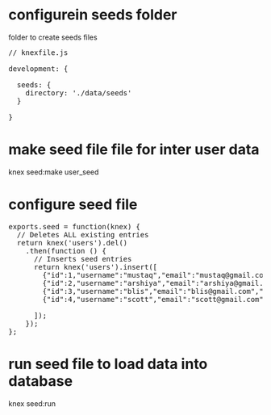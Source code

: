 # configurein seeds folder
folder to create seeds files

<pre>
// knexfile.js

development: {

  seeds: {
    directory: './data/seeds'
  }

}
</pre>

# make seed file file for inter user data
knex seed:make user_seed

# configure seed file
<pre>
exports.seed = function(knex) {
  // Deletes ALL existing entries
  return knex('users').del()
    .then(function () {
      // Inserts seed entries
      return knex('users').insert([
        {"id":1,"username":"mustaq","email":"mustaq@gmail.com","name":"mushy","age":32,"location":"Anantapur","role":"user"},
        {"id":2,"username":"arshiya","email":"arshiya@gmail.com","name":"arshiya","age":26,"location":"Kamalanager","role":"reguser"},
        {"id":3,"username":"blis","email":"blis@gmail.com","name":"blis","age":26,"location":"Rayadurgam","role":"user"},
        {"id":4,"username":"scott","email":"scott@gmail.com","name":"scott","age":27,"location":"Hyderabad","role":"reguser"}

      ]);
    });
};
</pre>

# run seed file to load data into database

knex seed:run